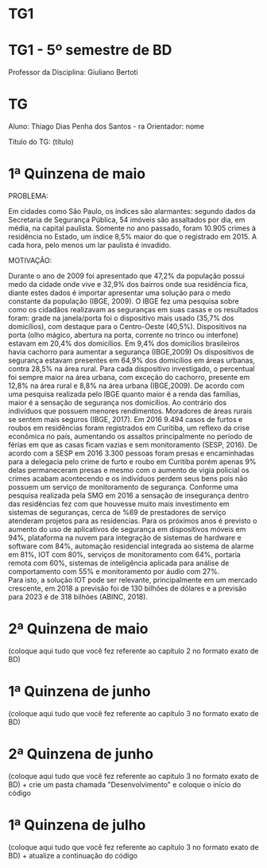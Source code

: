 # TG1

# TG1 - 5º semestre de BD

 

Professor da Disciplina: Giuliano Bertoti 

 

# TG

 

Aluno: Thiago Dias Penha dos Santos - ra
Orientador: nome

 

Título do TG: (título)

 


 


# 1ª Quinzena de maio

PROBLEMA:

Em cidades como São Paulo, os índices são alarmantes:  segundo dados da Secretaria de Segurança Pública, 54 imóveis são assaltados por dia, em média, na capital paulista. Somente no ano passado, foram 10.905 crimes à residência no Estado, um índice 8,5% maior do que o registrado em 2015. A cada hora, pelo menos um lar paulista é invadido.

MOTIVAÇÃO:

Durante o ano de 2009 foi apresentado que 47,2% da população possui medo da cidade onde vive e 32,9% dos bairros onde sua residência fica, diante estes dados é importar apresentar uma solução para o medo constante da população (IBGE, 2009). 
	O IBGE fez uma pesquisa sobre como os cidadãos realizavam as seguranças em suas casas e os resultados foram: grade na janela/porta foi o dispositivo mais usado (35,7% dos domicílios), com destaque para o Centro-Oeste (40,5%). Dispositivos na porta (olho mágico, abertura na porta, corrente no trinco ou interfone) estavam em 20,4% dos domicílios. Em 9,4% dos domicílios brasileiros havia cachorro para aumentar a segurança (IBGE,2009) 
	Os dispositivos de segurança estavam presentes em 64,9% dos domicílios em áreas urbanas, contra 28,5% na área rural. Para cada dispositivo investigado, o percentual foi sempre maior na área urbana, com exceção do cachorro, presente em 12,8% na área rural e 8,8% na área urbana (IBGE,2009). 
	De acordo com uma pesquisa realizada pelo IBGE quanto maior é a renda das famílias, maior é a sensação de segurança nos domicílios. Ao contrário dos indivíduos que possuem menores rendimentos. Moradores de áreas rurais se sentem mais seguros (IBGE, 2017). 
	Em 2016 9.494 casos de furtos e roubos em residências foram registrados em Curitiba, um reflexo da crise econômica no país, aumentando os assaltos principalmente no período de férias em que as casas ficam vazias e sem monitoramento (SESP, 2016). 
	De acordo com a SESP em 2016 3.300 pessoas foram presas e encaminhadas para a delegacia pelo crime de furto e roubo em Curitiba porém apenas 9% delas permaneceram presas e mesmo com o aumento de vigia policial os crimes acabam acontecendo e os indivíduos perdem seus bens pois não possuem um serviço de monitoramento de segurança.
	Conforme uma pesquisa realizada pela SMG em 2016 a sensação de insegurança dentro das residências fez com que houvesse muito mais investimento em sistemas de seguranças, cerca de %69 de prestadores de serviço atenderam projetos para as residencias. Para os próximos anos é previsto o aumento do uso de aplicativos de segurança em dispositivos móveis em 94%, plataforma na nuvem para integração de sistemas de hardware e software com 84%, automação residencial integrada ao sistema de alarme em 81%, IOT com 80%, serviços de monitoramento com 64%, portaria remota com 60%, sistemas de inteligência aplicada para análise de comportamento com 55% e monitoramento por áudio com 27%.	
	Para isto, a solução IOT pode ser relevante, principalmente em um mercado crescente, em 2018 a previsão foi de 130 bilhões de dólares e a previsão para 2023 é de 318 bilhões (ABINC, 2018).
 

# 2ª Quinzena de maio

 

(coloque aqui tudo que você fez referente ao capítulo 2 no formato exato de BD)

 

# 1ª Quinzena de junho
 
(coloque aqui tudo que você fez referente ao capítulo 3 no formato exato de BD)

 

# 2ª Quinzena de junho

 

(coloque aqui tudo que você fez referente ao capítulo 3 no formato exato de BD) + crie um pasta chamada "Desenvolvimento" e coloque o início do código

 

# 1ª Quinzena de julho

 

(coloque aqui tudo que você fez referente ao capítulo 3 no formato exato de BD) + atualize a continuação do código
